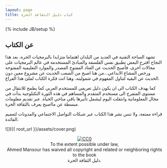 ```yaml
---
layout: page
title: كتاب دليل الثقافة الحرة
---
```

{% include JB/setup %}

## عن الكتاب ##

تشهد الساحة التقنية في العديد من البلدان اهتماما متزايدا بالبرمجيات الحرة، بعد هذا النجاح اقترح البعض تطبيق نفس الفلسفة والمبادئ المستخدمة في عالم البرمجيات على مجالات أخرى، فأصبح الحديث عن العتاد المفتوح المصدر والموارد التعليمية المفتوحة ورخص المشاع الابداعي...من هنا اصبح من الصعب الحديث عن مشروع معين دون الحديث عن البقية لتناول المفهوم في شموليته. وهنا اتت فكرة الكتاب لملئ هذا الفراغ.
 
كما يهدف الكتاب الى ان يكون دليل تعريفي للمستخدم العربي كما يطمح للانتقال من مستوى المتفرج الى مستخدم المتقدم والمساهم في هذه الثورة التكنلوجية بدأت في مجال المعلوماتية وانتقلت اليوم ليشمل تأثيرها باقي مناحي الحياة. عبر تقديم معلومات مبسطة عن مااصبح يعرف بالثقافة الحرة. 

قراءة ممتعة، ولا تنس نشر هذا الكتاب عبر شبكات التواصل الاجتماعي والمدونات لتعميم الفائدة.




![]({{ root_url }}/assets/cover.png)

 <p xmlns:dct="http://purl.org/dc/terms/" style="text-align: center;">
  <a rel="license"
     href="http://creativecommons.org/publicdomain/zero/1.0/">
    <img src="http://i.creativecommons.org/p/zero/1.0/88x31.png" style="border-style: none;" alt="CC0" />
  </a>
  <br />
  To the extent possible under law,<br>
  <span resource="[_:publisher]" rel="dct:publisher">
    <span property="dct:title">Ahmed Mansour</span></span>
  has waived all copyright and related or neighboring rights to the book <br>
  <span property="dct:title">دليل الثقافة الحرة</span>.
</p>

